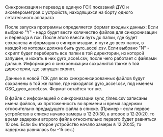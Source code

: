 Синхронизация и перевод в единую ГСК показаний ДУС и акселерометров с устройств, находящихся на борту одного летательного аппарата


После запуска программы определяется формат входных данных:
Если выбрано "Y" - надо будет вести количество файлов для синхронизации и перевода в гск.
После этого ввести путь до папки, где будет сохранена информация о синхронизации, и пути до
всех папок, в каждой из которых должна быть gyro_accel.csv. 
Если выбрано "N" - скрипт будет перебирать все папки в той директории, из которой запущен,
и искать в них gyro_accel.csv, после чего работает с файлами дальше. 
Информация о синхронизации сохранится также в той директории, где запущен скрипт.

Данные в новой ГСК для всех синхронизированных файлов будут сохранены в той же папке, 
где находился gyro_accel.csv, под именем GSC_gyeo_accel.csv. Формат остаётся тот же.

В файле с информацией о синхронизации sync_times.csv записаны имена файлов,
их протяженность во времени и время задержки относительно предыдущего файла в списке. 
(Пример - если первое устройство в списке начало замеры в 12:20:30, а второе в 12:20:20,
то время задержки второго файла относительно первого будет равняться 10 сек.
Если бы второе устройство начало замеры в 12:20:45, то задержка равнялась бы -15 сек.)
